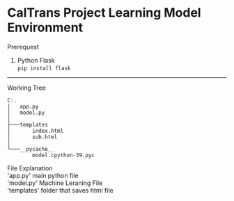# CalTrans Project Learning Model Environment  
Prerequest  
1. Python Flask  
`pip install flask`  
---  
Working Tree  
```  
C:.
│   app.py  
│   model.py  
│  
├───templates  
│       index.html  
│       sub.html  
│  
└───__pycache__  
        model.cpython-39.pyc  
```  
File Explanation  
'app.py' main python file  
'model.py' Machine Leraning File  
'templates' folder that saves html file  
